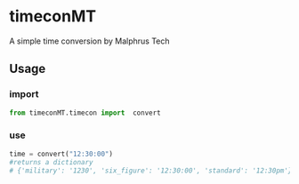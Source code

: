# timeconMT
A simple time conversion by Malphrus Tech

## Usage

### import
```python
from timeconMT.timecon import  convert
```
### use
```python
time = convert("12:30:00")
#returns a dictionary
# {'military': '1230', 'six_figure': '12:30:00', 'standard': '12:30pm'}
```
